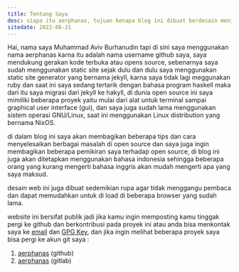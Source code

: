 ```yaml
---
title: Tentang Saya
desc: siapa itu aerphanas, tujuan kenapa blog ini dibuat berdesain menimalis tanpa bloat, cara mengkontak pembuat web.
sitedate: 2022-08-21
---
```


Hai, nama saya Muhammad Aviv Burhanudin tapi di sini saya menggunakan nama aerphanas karna itu adalah nama username github saya,
saya mendukung gerakan kode terbuka atau opens source, sebenarnya saya sudah menggunakan static site sejak dulu dan dulu
saya menggunakan static site generator yang bernama jekyll, karna saya tidak lagi meggunakan ruby dan saat ini saya sedang
tertarik dengan bahasa program haskell maka dari itu saya migrasi dari jekyll ke hakyll, di dunia open source ini saya 
mimiliki beberapa proyek yaitu mulai dari alat untuk terminal sampai graphical user interface (gui), dan saya juga sudah lama
menggunakan sistem operasi GNU/Linux, saat ini menggunakan Linux distribution yang bernama NixOS.


di dalam blog ini saya akan membagikan beberapa tips dan cara menyelesaikan berbagai masalah di open source dan saya juga
ingin membagikan beberapa pemikiran saya terhadap open source, di blog ini juga akan ditetapkan menggunakan bahasa indonesia
sehingga beberapa orang yang kurang mengerti bahasa inggris akan mudah mengerti apa yang saya maksud.

desain web ini juga dibuat sedemikian rupa agar tidak menggangu pembaca dan dapat memudahkan untuk di load di beberapa browser
yang sudah lama.

website ini bersifat publik jadi jika kamu ingin memposting kamu tinggak pergi ke github dan berkontribusi pada proyek ini atau
 anda bisa menkontak saya ke [email](mailto:muhamadaviv14@gmail.com) dan [GPG Key](https://keys.openpgp.org/vks/v1/by-fingerprint/AA79C548ED0C96A51E632B0CFCE880D64949859D),
dan jika ingin melihat beberapa proyek saya bisa pergi ke akun git saya :

1. [aerphanas](https://github.com/aerphanas) (github)
2. [aerphanas](https://gitlab.com/aerphanas) (gitlab)
